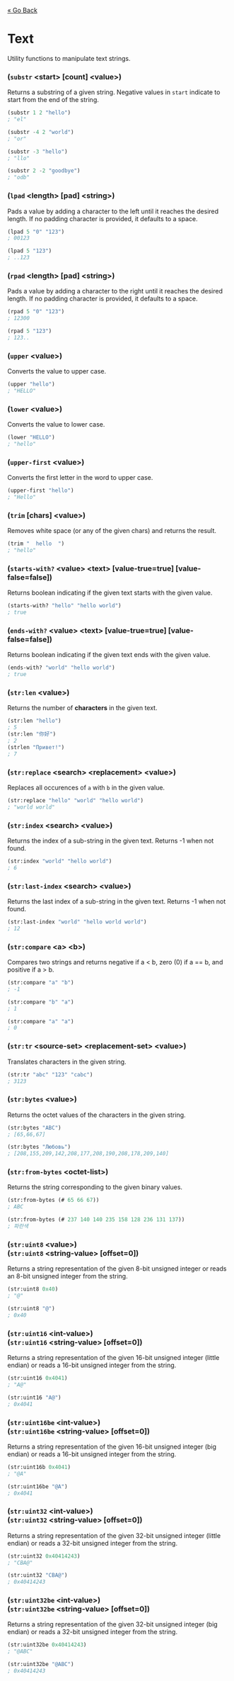 [&laquo; Go Back](./README.md)
# Text
Utility functions to manipulate text strings.

### (`substr` \<start> [count] \<value>)
Returns a substring of a given string. Negative values in `start` indicate to start from the end of the string.
```lisp
(substr 1 2 "hello")
; "el"

(substr -4 2 "world")
; "or"

(substr -3 "hello")
; "llo"

(substr 2 -2 "goodbye")
; "odb"
```

### (`lpad` \<length> [pad] \<string>)
Pads a value by adding a character to the left until it reaches the desired length. If no padding character
is provided, it defaults to a space.
```lisp
(lpad 5 "0" "123")
; 00123

(lpad 5 "123")
; ..123
```

### (`rpad` \<length> [pad] \<string>)
Pads a value by adding a character to the right until it reaches the desired length. If no padding character
is provided, it defaults to a space.
```lisp
(rpad 5 "0" "123")
; 12300

(rpad 5 "123")
; 123..
```

### (`upper` \<value>)
Converts the value to upper case.
```lisp
(upper "hello")
; "HELLO"
```

### (`lower` \<value>)
Converts the value to lower case.
```lisp
(lower "HELLO")
; "hello"
```

### (`upper-first` \<value>)
Converts the first letter in the word to upper case.
```lisp
(upper-first "hello")
; "Hello"
```

### (`trim` [chars] \<value>)
Removes white space (or any of the given chars) and returns the result.
```lisp
(trim "  hello  ")
; "hello"
```

### (`starts-with?` \<value> \<text> [value-true=true] [value-false=false])
Returns boolean indicating if the given text starts with the given value.
```lisp
(starts-with? "hello" "hello world")
; true
```

### (`ends-with?` \<value> \<text> [value-true=true] [value-false=false])
Returns boolean indicating if the given text ends with the given value.
```lisp
(ends-with? "world" "hello world")
; true
```

### (`str:len` \<value>)
Returns the number of **characters** in the given text.
```lisp
(str:len "hello")
; 5
(str:len "你好")
; 2
(strlen "Привет!")
; 7
```

### (`str:replace` \<search> \<replacement> \<value>)
Replaces all occurences of `a` with `b` in the given value.
```lisp
(str:replace "hello" "world" "hello world")
; "world world"
```

### (`str:index` \<search> \<value>)
Returns the index of a sub-string in the given text. Returns -1 when not found.
```lisp
(str:index "world" "hello world")
; 6
```

### (`str:last-index` \<search> \<value>)
Returns the last index of a sub-string in the given text. Returns -1 when not found.
```lisp
(str:last-index "world" "hello world world")
; 12
```

### (`str:compare` \<a> \<b>)
Compares two strings and returns negative if a \< b, zero (0) if a == b, and positive if a > b.
```lisp
(str:compare "a" "b")
; -1

(str:compare "b" "a")
; 1

(str:compare "a" "a")
; 0
```

### (`str:tr` \<source-set> \<replacement-set> \<value>)
Translates characters in the given string.
```lisp
(str:tr "abc" "123" "cabc")
; 3123
```

### (`str:bytes` \<value>)
Returns the octet values of the characters in the given string.
```lisp
(str:bytes "ABC")
; [65,66,67]

(str:bytes "Любовь")
; [208,155,209,142,208,177,208,190,208,178,209,140]
```

### (`str:from-bytes` \<octet-list>)
Returns the string corresponding to the given binary values.
```lisp
(str:from-bytes (# 65 66 67))
; ABC

(str:from-bytes (# 237 140 140 235 158 128 236 131 137))
; 파란색
```

### (`str:uint8` \<value>)<br/>(`str:uint8` \<string-value> [offset=0])
Returns a string representation of the given 8-bit unsigned integer or reads an 8-bit unsigned integer from the string.
```lisp
(str:uint8 0x40)
; "@"

(str:uint8 "@")
; 0x40
```

### (`str:uint16` \<int-value>)<br/>(`str:uint16` \<string-value> [offset=0])
Returns a string representation of the given 16-bit unsigned integer (little endian) or reads a 16-bit unsigned integer from the string.
```lisp
(str:uint16 0x4041)
; "A@"

(str:uint16 "A@")
; 0x4041
```

### (`str:uint16be` \<int-value>)<br/>(`str:uint16be` \<string-value> [offset=0])
Returns a string representation of the given 16-bit unsigned integer (big endian) or reads a 16-bit unsigned integer from the string.
```lisp
(str:uint16b 0x4041)
; "@A"

(str:uint16be "@A")
; 0x4041
```

### (`str:uint32` \<int-value>)<br/>(`str:uint32` \<string-value> [offset=0])
Returns a string representation of the given 32-bit unsigned integer (little endian) or reads a 32-bit unsigned integer from the string.
```lisp
(str:uint32 0x40414243)
; "CBA@"

(str:uint32 "CBA@")
; 0x40414243
```

### (`str:uint32be` \<int-value>)<br/>(`str:uint32be` \<string-value> [offset=0])
Returns a string representation of the given 32-bit unsigned integer (big endian) or reads a 32-bit unsigned integer from the string.
```lisp
(str:uint32be 0x40414243)
; "@ABC"

(str:uint32be "@ABC")
; 0x40414243
```

